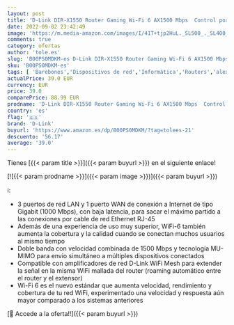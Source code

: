 ```yaml
---
layout: post
title: 'D-Link DIR-X1550 Router Gaming Wi-Fi 6 AX1500 Mbps  Control por Voz Alexa  Google Home  Seguridad WiFi WPA3  MU-MIMO  Dual-Band  Triple VLAN para operadores Fibra  3 LAN Gigabit  1 WAN Gigabit  Negro'
date: 2022-09-02 23:42:49
image: 'https://m.media-amazon.com/images/I/41T+tjp2HuL._SL500_._SL400_.jpg'
comments: true
category: ofertas
author: 'tole.es'
slug: 'B00PS0MDKM-es D-Link DIR-X1550 Router Gaming Wi-Fi 6 AX1500 Mbps Control...'
sku: 'B00PS0MDKM-es'
tags: [ 'Barebones','Dispositivos de red','Informática','Routers','alexa','d-link','google','home','🇪🇸', ]
actualPrice: 39.0 EUR
currency: EUR
price: 39.0
comparePrice: 88.99 EUR
prodname: 'D-Link DIR-X1550 Router Gaming Wi-Fi 6 AX1500 Mbps  Control por Voz Alexa  Google Home  Seguridad WiFi WPA3  MU-MIMO  Dual-Band  Triple VLAN para operadores Fibra  3 LAN Gigabit  1 WAN Gigabit  Negro'
country: 'es'
flag: '🇪🇸'
brand: 'D-Link'
buyurl: 'https://www.amazon.es/dp/B00PS0MDKM/?tag=tolees-21'
descuento: '56.17'
average: '39.0'
---
```


Tienes [{{< param title >}}]({{< param buyurl >}}) en el siguiente enlace!

[![{{< param prodname >}}]({{< param image >}})]({{< param buyurl >}})

ℹ️:

- 3 puertos de red LAN y 1 puerto WAN de conexión a Internet de tipo Gigabit (1000 Mbps), con baja latencia, para sacar el máximo partido a las conexiones por cable de red Ethernet RJ-45
- Además de una experiencia de uso muy superior, WiFi-6 también aumenta la cobertura y la calidad cuando se conectan muchos usuarios al mismo tiempo
- Doble banda con velocidad combinada de 1500 Mbps y tecnología MU-MIMO para envio simultáneo a múltiples dispositivos conectados
- Compatible con amplificadores de red D-Link WiFi Mesh para extender la señal en la misma WiFi mallada del router (roaming automático entre el router y el extensor)
- Wi-Fi 6 es el nuevo estándar que aumenta velocidad, rendimiento y cobertura de tu red WiFi, experimentado una velocidad y respuesta aún mayor comparado a los sistemas anteriores

[🛒 Accede a la oferta!!]({{< param buyurl >}})
